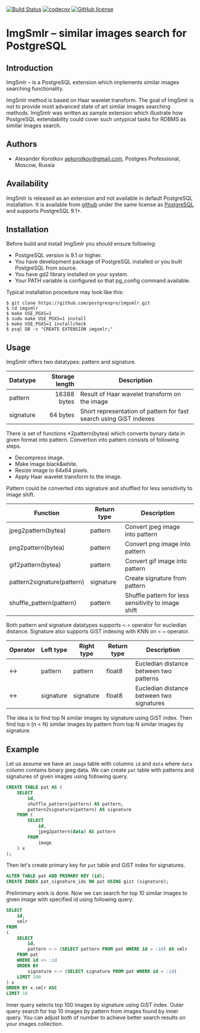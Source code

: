 [![Build Status](https://travis-ci.org/postgrespro/imgsmlr.svg?branch=master)](https://travis-ci.org/postgrespro/imgsmlr)
[![codecov](https://codecov.io/gh/postgrespro/imgsmlr/branch/master/graph/badge.svg)](https://codecov.io/gh/postgrespro/imgsmlr)
[![GitHub license](https://img.shields.io/badge/license-PostgreSQL-blue.svg)](https://raw.githubusercontent.com/postgrespro/imgsmlr/master/LICENSE)

ImgSmlr – similar images search for PostgreSQL
==============================================

Introduction
------------

ImgSmlr – is a PostgreSQL extension which implements similar images searching
functionality.

ImgSmlr method is based on Haar wavelet transform. The goal of ImgSmlr is not
to provide most advanced state of art similar images searching methods. ImgSmlr
was written as sample extension which illustrate how PostgreSQL extendability
could cover such untypical tasks for RDBMS as similar images search.

Authors
-------

 * Alexander Korotkov <aekorotkov@gmail.com>, Postgres Professional, Moscow, Russia

Availability
------------

ImgSmlr is released as an extension and not available in default PostgreSQL
installation. It is available from
[github](https://github.com/postgrespro/imgsmlr)
under the same license as
[PostgreSQL](http://www.postgresql.org/about/licence/)
and supports PostgreSQL 9.1+.

Installation
------------

Before build and install ImgSmlr you should ensure following:
    
 * PostgreSQL version is 9.1 or higher.
 * You have development package of PostgreSQL installed or you built
   PostgreSQL from source.
 * You have gd2 library installed on your system.
 * Your PATH variable is configured so that pg\_config command available.
    
Typical installation procedure may look like this:
    
    $ git clone https://github.com/postgrespro/imgsmlr.git
    $ cd imgsmlr
    $ make USE_PGXS=1
    $ sudo make USE_PGXS=1 install
    $ make USE_PGXS=1 installcheck
    $ psql DB -c "CREATE EXTENSION imgsmlr;"

Usage
-----

ImgSmlr offers two datatypes: pattern and signature.

| Datatype  | Storage length |                              Description                           |
| --------- |--------------: | ------------------------------------------------------------------ |
| pattern   | 16388 bytes    | Result of Haar wavelet transform on the image                      |
| signature | 64 bytes       | Short representation of pattern for fast search using GiST indexes |

There is set of functions *2pattern(bytea) which converts bynary data in given format into pattern. Convertion into pattern consists of following steps.

 * Decompress image.
 * Make image black&white.
 * Resize image to 64x64 pixels.
 * Apply Haar wavelet transform to the image.

Pattern could be converted into signature and shuffled for less sensitivity to image shift.

|          Function          | Return type |                      Description                    |
| -------------------------- |-------------| --------------------------------------------------- |
| jpeg2pattern(bytea)        | pattern     | Convert jpeg image into pattern                     |
| png2pattern(bytea)         | pattern     | Convert png image into pattern                      |
| gif2pattern(bytea)         | pattern     | Convert gif image into pattern                      |
| pattern2signature(pattern) | signature   | Create signature from pattern                       |
| shuffle_pattern(pattern)   | pattern     | Shuffle pattern for less sensitivity to image shift |

Both pattern and signature datatypes supports `<->` operator for eucledian distance. Signature also supports GiST indexing with KNN on `<->` operator.

| Operator | Left type | Right type | Return type |                Description                |
| -------- |-----------| ---------- | ----------- | ----------------------------------------- |
| <->      | pattern   | pattern    | float8      | Eucledian distance between two patterns   |
| <->      | signature | signature  | float8      | Eucledian distance between two signatures |

The idea is to find top N similar images by signature using GiST index. Then find top n (n < N) similar images by pattern from top N similar images by signature.

Example
-------

Let us assume we have an `image` table with columns `id` and `data` where `data` column contains binary jpeg data. We can create `pat` table with patterns and signatures of given images using following query.

```sql
CREATE TABLE pat AS (
	SELECT
		id,
		shuffle_pattern(pattern) AS pattern, 
		pattern2signature(pattern) AS signature 
	FROM (
		SELECT 
			id, 
			jpeg2pattern(data) AS pattern 
		FROM 
			image
	) x 
);
```

Then let's create primary key for `pat` table and GiST index for signatures.

```sql
ALTER TABLE pat ADD PRIMARY KEY (id);
CREATE INDEX pat_signature_idx ON pat USING gist (signature);
```

Prelimimary work is done. Now we can search for top 10  similar images to given image with specified id using following query.

```sql
SELECT
	id,
	smlr
FROM
(
	SELECT
		id,
		pattern <-> (SELECT pattern FROM pat WHERE id = :id) AS smlr
	FROM pat
	WHERE id <> :id
	ORDER BY
		signature <-> (SELECT signature FROM pat WHERE id = :id)
	LIMIT 100
) x
ORDER BY x.smlr ASC 
LIMIT 10
```

Inner query selects top 100 images by signature using GiST index. Outer query search for top 10 images by pattern from images found by inner query. You can adjust both of number to achieve better search results on your images collection.
